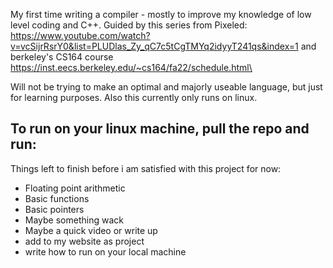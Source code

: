 My first time writing a compiler - mostly to improve my knowledge of low level coding and C++.
Guided by this series from Pixeled: https://www.youtube.com/watch?v=vcSijrRsrY0&list=PLUDlas_Zy_qC7c5tCgTMYq2idyyT241qs&index=1
and berkeley's CS164 course https://inst.eecs.berkeley.edu/~cs164/fa22/schedule.html\ 

Will not be trying to make an optimal and majorly useable language, but just for learning purposes. Also this currently only runs on linux. 

To run on your linux machine, pull the repo and run:
  - 

Things left to finish before i am satisfied with this project for now:
  - Floating point arithmetic
  - Basic functions
  - Basic pointers 
  - Maybe something wack
  - Maybe a quick video or write up
  - add to my website as project
  - write how to run on your local machine
